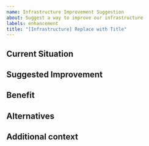 ```yaml
---
name: Infrastructure Improvement Suggestion
about: Suggest a way to improve our infrastructure
labels: enhancement
title: "[Infrastructure] Replace with Title"
---
```


## Current Situation
<!-- Describe the part of the infrastructure you think should improve -->

## Suggested Improvement
<!-- Describe what you want to happen -->

## Benefit
<!-- Fully describe the benefit of the change (E.g., improve speed, robustness, etc.) -->

## Alternatives
<!-- Describe any alternative solutions you have considered -->

## Additional context
<!-- Add any other context about the feature request. -->
